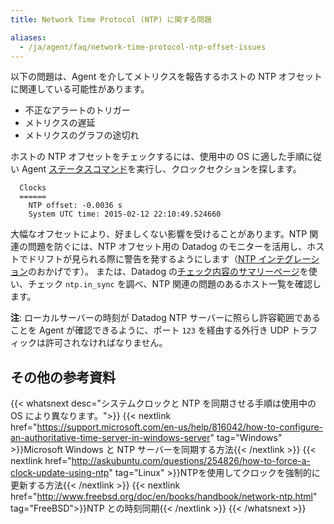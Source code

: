 ```yaml
---
title: Network Time Protocol (NTP) に関する問題

aliases:
  - /ja/agent/faq/network-time-protocol-ntp-offset-issues
---
```

以下の問題は、Agent を介してメトリクスを報告するホストの NTP オフセットに関連している可能性があります。

* 不正なアラートのトリガー
* メトリクスの遅延
* メトリクスのグラフの途切れ

ホストの NTP オフセットをチェックするには、使用中の OS に適した手順に従い Agent [ステータスコマンド][1]を実行し、クロックセクションを探します。

```
  Clocks
  ======
    NTP offset: -0.0036 s
    System UTC time: 2015-02-12 22:10:49.524660
```

大幅なオフセットにより、好ましくない影響を受けることがあります。NTP 関連の問題を防ぐには、NTP オフセット用の Datadog のモニターを活用し、ホストでドリフトが見られる際に警告を発するようにします（[NTP インテグレーション][2]のおかげです）。
または、Datadog の[チェック内容のサマリーページ][3]を使い、チェック `ntp.in_sync` を調べ、NTP 関連の問題のあるホスト一覧を確認します。

**注**: ローカルサーバーの時刻が Datadog NTP サーバーに照らし許容範囲であることを Agent が確認できるように、ポート `123` を経由する外行き UDP トラフィックは許可されなければなりません。

## その他の参考資料

{{< whatsnext desc="システムクロックと NTP を同期させる手順は使用中の OS により異なります。">}}
    {{< nextlink href="https://support.microsoft.com/en-us/help/816042/how-to-configure-an-authoritative-time-server-in-windows-server" tag="Windows" >}}Microsoft Windows と NTP サーバーを同期する方法{{< /nextlink >}}
    {{< nextlink href="http://askubuntu.com/questions/254826/how-to-force-a-clock-update-using-ntp" tag="Linux" >}}NTPを使用してクロックを強制的に更新する方法{{< /nextlink >}}
    {{< nextlink href="http://www.freebsd.org/doc/en/books/handbook/network-ntp.html" tag="FreeBSD">}}NTP との時刻同期{{< /nextlink >}}
{{< /whatsnext >}}

[1]: /ja/agent/guide/agent-commands/#agent-status-and-information
[2]: /ja/integrations/ntp/
[3]: https://app.datadoghq.com/check/summary
